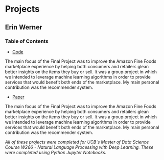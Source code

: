 # Projects

## Erin Werner

### Table of Contents

* [Code](https://github.com/etwernerMIDS/Natural_Language_Processing/tree/main/Projects/Code)

The main focus of the Final Project was to improve the Amazon Fine Foods marketplace experience by helping both consumers and retailers glean better insights on the items they buy or sell. It was a group project in which we intended to leverage machine learning algorithms in order to provide services that would benefit both ends of the marketplace. My main personal contribution was the recommender system.

* [Paper](https://github.com/etwernerMIDS/Natural_Language_Processing/tree/main/Projects/Paper)

The main focus of the Final Project was to improve the Amazon Fine Foods marketplace experience by helping both consumers and retailers glean better insights on the items they buy or sell. It was a group project in which we intended to leverage machine learning algorithms in order to provide services that would benefit both ends of the marketplace. My main personal contribution was the recommender system.

*All of these projects were completed for UCB's Master of Data Science Course W266 - Natural Language Processing with Deep Learning. These were completed using Python Jupyter Notebooks.* 


